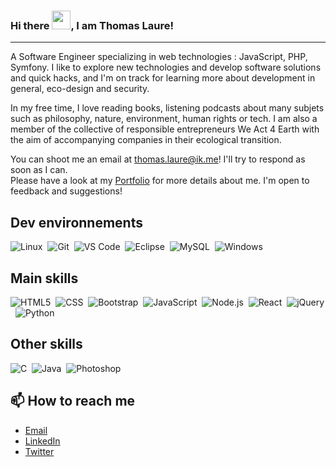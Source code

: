 ### Hi there <img src="https://raw.githubusercontent.com/MartinHeinz/MartinHeinz/master/wave.gif" width="30px">, I am Thomas Laure!

---

A Software Engineer specializing in web technologies : JavaScript, PHP, Symfony. I like to explore new technologies and develop software solutions and quick hacks, and I'm on track for learning more about development in general, eco-design and security.

In my free time, I love reading books, listening podcasts about many subjets such as philosophy, nature, environment, human rights or tech. I am also a member of the collective of responsible entrepreneurs We Act 4 Earth with the aim of accompanying companies in their ecological transition.

You can shoot me an email at thomas.laure@ik.me! I'll try to respond as soon as I can.\
Please have a look at my [Portfolio](https://thomaslaure.fr/) for more details about me. I'm open to feedback and suggestions!

## Dev environnements
![Linux](https://img.shields.io/badge/-Linux-000000?style=flat-square&logo=linux)&nbsp;
![Git](https://img.shields.io/badge/-Git-000000?style=flat-square&logo=git)&nbsp;
![VS Code](https://img.shields.io/badge/-Visual%20Studio%20Code-000000?style=flat-square&logo=visual-studio-code)&nbsp;
![Eclipse](https://img.shields.io/badge/-Eclipse-000000?style=flat-square&logo=eclipse-ide)&nbsp;
![MySQL](https://img.shields.io/badge/-MySQL-black?style=flat-square&logo=mysql)&nbsp;
![Windows](http://img.shields.io/badge/-Windows-000000?style=flat-square&logo=windows)&nbsp;

## Main skills
![HTML5](https://img.shields.io/badge/-HTML5-000000?style=flat-square&logo=HTML5)&nbsp;
![CSS](https://img.shields.io/badge/-CSS-000000?style=flat-square&logo=CSS3)&nbsp;
![Bootstrap](https://img.shields.io/badge/-Bootstrap-000000?style=flat-square&logo=bootstrap)&nbsp;
![JavaScript](https://img.shields.io/badge/-JavaScript-000000?style=flat-square&logo=javascript)&nbsp;
![Node.js](https://img.shields.io/badge/-Node.js-000000?style=flat-square&logo=node.js)&nbsp;
![React](https://img.shields.io/badge/-React-000000?style=flat-square&logo=React)&nbsp;
![jQuery](https://img.shields.io/badge/-jQuery-000000?style=flat-square&logo=jQuery)&nbsp;
![Python](https://img.shields.io/badge/-Python-000000?style=flat-square&logo=python)&nbsp;

## Other skills
![C](https://img.shields.io/badge/-C-000000?style=flat-square&logo=C)&nbsp;
![Java](https://img.shields.io/badge/-Java-000000?style=flat-square&logo=Java&logoColor=007396)&nbsp;
![Photoshop](https://img.shields.io/badge/-Photoshop-000000?style=flat-square&logo=adobe-photoshop)&nbsp;

## 📫 How to reach me
- [Email](thomas.laure@ik.me)
- [LinkedIn](https://www.linkedin.com/in/thomas-laure-developpeur-web/)
- [Twitter](https://twitter.com/laure_th)
